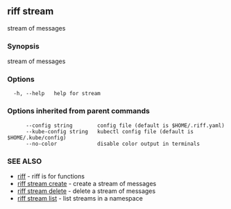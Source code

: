 ## riff stream

stream of messages

### Synopsis

stream of messages

### Options

```
  -h, --help   help for stream
```

### Options inherited from parent commands

```
      --config string        config file (default is $HOME/.riff.yaml)
      --kube-config string   kubectl config file (default is $HOME/.kube/config)
      --no-color             disable color output in terminals
```

### SEE ALSO

* [riff](riff.md)	 - riff is for functions
* [riff stream create](riff_stream_create.md)	 - create a stream of messages
* [riff stream delete](riff_stream_delete.md)	 - delete a stream of messages
* [riff stream list](riff_stream_list.md)	 - list streams in a namespace

